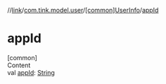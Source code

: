 //[link](../../index.md)/[com.tink.model.user](../index.md)/[[common]UserInfo](index.md)/[appId](app-id.md)



# appId  
[common]  
Content  
val [appId](app-id.md): [String](https://kotlinlang.org/api/latest/jvm/stdlib/kotlin/-string/index.html)  



